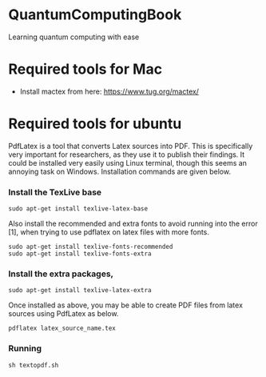 # QuantumComputingBook
Learning quantum computing with ease
# Required tools for Mac
* Install mactex from here: https://www.tug.org/mactex/

# Required tools for ubuntu
PdfLatex is a tool that converts Latex sources into PDF. This is specifically very important for researchers, as they use it to publish their findings. It could be installed very easily using Linux terminal, though this seems an annoying task on Windows. Installation commands are given below.

### Install the TexLive base
```
sudo apt-get install texlive-latex-base
```
Also install the recommended and extra fonts to avoid running into the error [1], when trying to use pdflatex on latex files with more fonts.
```
sudo apt-get install texlive-fonts-recommended
sudo apt-get install texlive-fonts-extra
```
### Install the extra packages,
```
sudo apt-get install texlive-latex-extra
```
Once installed as above, you may be able to create PDF files from latex sources using PdfLatex as below.
```
pdflatex latex_source_name.tex
```

### Running
`sh textopdf.sh`
